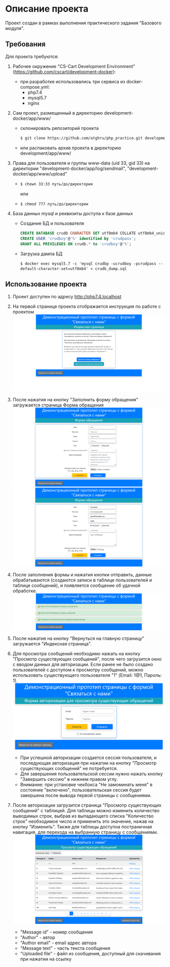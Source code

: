 # Описание проекта

Проект создан в рамках выполнения практического задания "Базового модуля".

## Требования

Для проекта требуются:
1. Рабочее окружение "CS-Cart Development Environment" (https://github.com/cscart/development-docker):
    * при разработке использовались три сервиса из docker-compose.yml:
      * php7.4
      * mysql5.7
      * nginx
2. Сам проект, размещенный в директорию development-docker/app/www/
    * склонировать репозиторий проекта
      ```bash
      $ git clone https://github.com/atghru/php_practice.git development-docker/app/www/
      ```
    * или распаковать архив проекта в директорию development/app/www/
      
2. Права для пользователя и группы www-data (uid 33, gid 33) на директории "development-docker/app/log/sendmail", "development-docker/app/www/upload"
    * ```bash
      $ chown 33:33 путь/до/директории
      ```
      или

    * ```bash
      $ chmod 777 путь/до/директории
      ```
3. База данных mysql и реквизиты доступа к базе данных
    * Создание БД и пользователя
      ```sql
      CREATE DATABASE crudb CHARACTER SET utf8mb4 COLLATE utf8mb4_unicode_520_ci;
      CREATE USER 'crudboy'@'%' identified by 'crudpass';
      GRANT ALL PRIVILEGES ON crudb.* to 'crudboy'@'%';
      ```
    * Загрузка дампа БД
      ```shell
      $ docker exec mysql5.7 -c 'mysql crudbp -ucrudboy -pcrudpass --default-character-set=utf8mb4' < crudb_dump.sql
      ```
## Использование проекта

1. Проект доступен по адресу http://php7.4.localhost

2. На первой странице проекта отображается инструкция по работе с проектом
![Скриншот индексной страницы](README_assets/ss_index_page.png "Скриншот индексной страницы")

3. После нажатия на кнопку "Заполнить форму обращения" загружается страница Форма обращения
![Скриншот формы обращения](README_assets/ss_form_message_page.png "Скриншот формы обращения")
![Скриншот заполненной формы обращения](README_assets/ss_form_message_page_filled.png "Скриншот заполненной формы обращения")

4. После заполнения формы и нажатия кнопки отправить, данные обрабатываются (создаются записи в таблице пользователей и таблице сообщений), и появляется сообщение об удачной обработке.
![Скриншот удачного заполнения формы](README_assets/ss_form_filled_success.png "Скриншот удачного заполнения формы")

5. После нажатия на кнопку "Вернуться на главную страницу" загружается "Индексная страница".

6. Для просмотра сообщений необходимо нажать на кнопку "Просмотр существующих сообщений", после чего загрузится окно с вводом данных для авторизации. Если ранее не было создано пользователей с доступом к просмотру сообщений, можно использовать существующего пользователя "1" (Email: 1@1, Пароль: 1).
![Скриншот формы авторизации](README_assets/ss_auth_page.png "Скриншот формы авторизации")
    * При успешной авторизации создается сессия пользователя, и последующая авторизация при нажатии на кнопку "Просмотр существующих сообщений" не потребуется.
    * Для завершения пользовательской сессии нужно нажать кнопку "Завершить сессию" в нижнем правом углу.
    * Внимание: при установке чекбокса "Не замоминать меня" в состояние "включено", пользовательская сессия будет завершена после вывода первой страницы с сообщениями.

7. После авторизации загрузится страница "Просмотр существующих сообщений" с таблицей. Для таблицы можно изменить количество выводимых строк, выбрав из выпадающего списка "Количество строк" необходимое число и применить это значение, нажав на кнопку "Изменить". Также для таблицы доступна постраничная навигация, для перехода на выбранную страницу с сообщениями.
![Скриншот просмотра сообщений](README_assets/ss_messages_view.png "Скриншот просмотра сообщений")
    - "Message id" - номер сообщения
    - "Author" - автор
    - "Author email" - email адрес автора
    - "Message text" - часть текста сообщения
    - "Uploaded file" - файл из сообщения, доступный для скачивания при нажатии на ссылку
